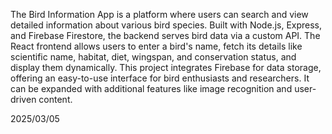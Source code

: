 The Bird Information App is a platform where users can search and view detailed information about various bird species. Built with Node.js, Express, and Firebase Firestore, the backend serves bird data via a custom API. The React frontend allows users to enter a bird's name, fetch its details like scientific name, habitat, diet, wingspan, and conservation status, and display them dynamically. This project integrates Firebase for data storage, offering an easy-to-use interface for bird enthusiasts and researchers. It can be expanded with additional features like image recognition and user-driven content.

2025/03/05
